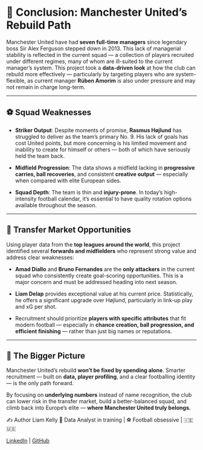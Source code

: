 # 📍 Conclusion: Manchester United’s Rebuild Path

Manchester United have had **seven full-time managers** since legendary boss Sir Alex Ferguson stepped down in 2013. This lack of managerial stability is reflected in the current squad — a collection of players recruited under different regimes, many of whom are ill-suited to the current manager’s system.
This project took a **data-driven look** at how the club can rebuild more effectively — particularly by targeting players who are system-flexible, as current manager **Rúben Amorim** is also under pressure and may not remain in charge long-term.

---

## ⚽ Squad Weaknesses

* **Striker Output**: Despite moments of promise, **Rasmus Højlund** has struggled to deliver as the team’s primary No. 9. His lack of goals has cost United points, but more concerning is his limited movement and inability to create for himself or others — both of which have seriously held the team back.

* **Midfield Progression**: The data shows a midfield lacking in **progressive carries, ball recoveries**, and consistent **creative output** — especially when compared with elite European sides.

* **Squad Depth**: The team is thin and **injury-prone**. In today’s high-intensity football calendar, it’s essential to have quality rotation options available throughout the season.

---

## 🎯 Transfer Market Opportunities

Using player data from the **top leagues around the world**, this project identified several **forwards and midfielders** who represent strong value and address clear weaknesses:

* **Amad Diallo** and **Bruno Fernandes** are the **only attackers** in the current squad who consistently create goal-scoring opportunities. This is a major concern and must be addressed heading into next season.

* **Liam Delap** provides exceptional value at his current price. Statistically, he offers a significant upgrade over Højlund, particularly in link-up play and xG per shot.

* Recruitment should prioritize **players with specific attributes** that fit modern football — especially in **chance creation, ball progression, and efficient finishing** — rather than just big names or reputations.

---

## 🔮 The Bigger Picture

Manchester United’s rebuild **won’t be fixed by spending alone**. Smarter recruitment — built on **data, player profiling**, and a clear footballing identity — is the only path forward.

By focusing on **underlying numbers** instead of name recognition, the club can lower risk in the transfer market, build a better-balanced squad, and climb back into Europe’s elite —
**where Manchester United truly belongs.**

✍️ Author
Liam Kelly
🧠 Data Analyst in training | ⚽ Football obsessive | 🇮🇪 🇺🇸

[LinkedIn](https://www.linkedin.com/in/liam-kelly-030584225/) | [GitHub](https://github.com/LiamKelly27)

